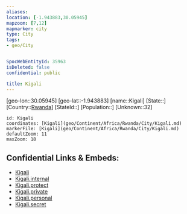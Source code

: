 ```yaml
---
aliases: 
location: [-1.943883,30.05945]
mapzoom: [7,12] 
mapmarker: city 
type: City
tags:
- geo/City


SpocWebEntityId: 35963
isDeleted: false
confidential: public

title: Kigali
---
```

[geo-lon::30.05945]
[geo-lat::-1.943883]
[name::Kigali]
[State::]
[Country::[Rwanda](geo/Continent/Africa/Rwanda.md)]
[StateId::]
[Population::]
[Unknown::32]


```leaflet
id: Kigali
coordinates: [Kigali](geo/Continent/Africa/Rwanda/City/Kigali.md)
markerFile: [Kigali](geo/Continent/Africa/Rwanda/City/Kigali.md)
defaultZoom: 11 
maxZoom: 18
```


## Confidential Links & Embeds: 
- [Kigali](../../../../../../_public/geo/Continent/Africa/Rwanda/City/Kigali.md) 
- [Kigali.internal](../../../../../../_internal/geo/Continent/Africa/Rwanda/City/Kigali.internal.md) 
- [Kigali.protect](../../../../../../_protect/geo/Continent/Africa/Rwanda/City/Kigali.protect.md) 
- [Kigali.private](../../../../../../_private/geo/Continent/Africa/Rwanda/City/Kigali.private.md) 
- [Kigali.personal](../../../../../../_personal/geo/Continent/Africa/Rwanda/City/Kigali.personal.md) 
- [Kigali.secret](../../../../../../_secret/geo/Continent/Africa/Rwanda/City/Kigali.secret.md) 
